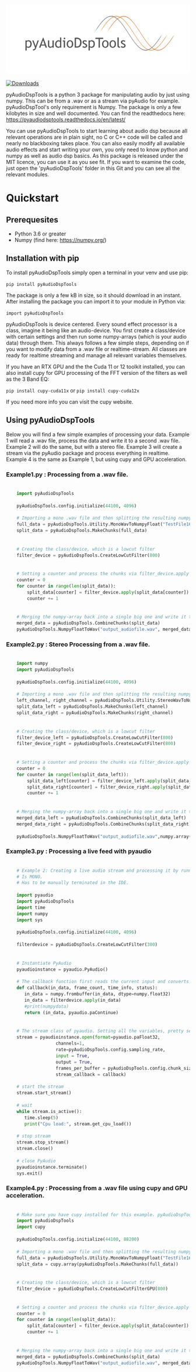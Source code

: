 ![Logo](https://raw.githubusercontent.com/ArjaanAuinger/pyaudiodsptools/master/Logo.png)

[![Downloads](https://static.pepy.tech/personalized-badge/pyaudiodsptools?period=total&units=international_system&left_color=black&right_color=blue&left_text=Downloads)](https://pepy.tech/project/pyaudiodsptools)

pyAudioDspTools is a python 3 package for manipulating audio by just using numpy. This can be from a .wav or as a stream 
via pyAudio for example. pyAudioDspTool's only requirement is Numpy. The package is only a few kilobytes in size and 
well documented. You can find the readthedocs here: https://pyaudiodsptools.readthedocs.io/en/latest/

You can use pyAudioDspTools to start learning about audio dsp because all relevant operations are in plain sight,
no C or C++ code will be called and nearly no blackboxing takes place. You can also easily modify all available audio
effects and start writing your own, you only need to know python and numpy as well as audio dsp basics. As this package 
is released under the MIT licence, you can use it as you see fit. If you want to examine the code, just open the
'pyAudioDspTools' folder in this Git and you can see all the relevant modules.

# Quickstart

## Prerequesites
  - Python 3.6 or greater
  - Numpy (find here: https://numpy.org/)

## Installation with pip
To install pyAudioDspTools simply open a terminal in your venv and use pip:

  `pip install pyAudioDspTools`

The package is only a few kB in size, so it should download in an instant. After installing the package you can import it to your module in Python via:

  `import pyAudioDspTools`

pyAudioDspTools is device centered. Every sound effect processor is a class, imagine it being like an audio-device. You first create a class/device with certain settings and then run some numpy-arrays (which is your audio data) through them. This always follows a few simple steps, depending on if you want to modify data from a .wav file or realtime-stream. All classes are ready for realtime streaming and manage all relevant variables themselves.

If you have an RTX GPU and the the Cuda 11 or 12 toolkit installed, you can also install cupy for GPU processing of the FFT version of the filters as well as the 3 Band EQ:

  `pip install cupy-cuda11x` or `pip install cupy-cuda12x`

If you need more info you can visit the cupy website.


## Using pyAudioDspTools

Below you will find a few simple examples of processing your data. Example 1 will read a .wav
file, process the data and write it to a second .wav file. Example 2 will do the same, but with a stereo file. Example 3 will create a stream via the
pyAudio package and process everything in realtime. Example 4 is the same as Example 1, but using cupy and GPU acceleration.


### Example1.py : Processing from a .wav file.

```python

    import pyAudioDspTools

    pyAudioDspTools.config.initialize(44100, 4096)

    # Importing a mono .wav file and then splitting the resulting numpy-array in smaller chunks.
    full_data = pyAudioDspTools.Utility.MonoWavToNumpyFloat("TestFile16BitMono.wav")
    split_data = pyAudioDspTools.MakeChunks(full_data)


    # Creating the class/device, which is a lowcut filter
    filter_device = pyAudioDspTools.CreateLowCutFilter(800)


    # Setting a counter and process the chunks via filter_device.apply
    counter = 0
    for counter in range(len(split_data)):
        split_data[counter] = filter_device.apply(split_data[counter])
        counter += 1


    # Merging the numpy-array back into a single big one and write it to a .wav file.
    merged_data = pyAudioDspTools.CombineChunks(split_data)
    pyAudioDspTools.NumpyFloatToWav("output_audiofile.wav", merged_data)
```


### Example2.py : Stereo Processing from a .wav file.

```python

    import numpy
    import pyAudioDspTools

    pyAudioDspTools.config.initialize(44100, 4096)

    # Importing a mono .wav file and then splitting the resulting numpy-array in smaller chunks.
    left_channel, right_channel = pyAudioDspTools.Utility.StereoWavToNumpyFloat("TestFile16BitStereo.wav")
    split_data_left = pyAudioDspTools.MakeChunks(left_channel)
    split_data_right = pyAudioDspTools.MakeChunks(right_channel)


    # Creating the class/device, which is a lowcut filter
    filter_device_left = pyAudioDspTools.CreateLowCutFilter(800)
    filter_device_right = pyAudioDspTools.CreateLowCutFilter(800)


    # Setting a counter and process the chunks via filter_device.apply
    counter = 0
    for counter in range(len(split_data_left)):
        split_data_left[counter] = filter_device_left.apply(split_data_left[counter])
        split_data_right[counter] = filter_device_right.apply(split_data_right[counter])
        counter += 1


    # Merging the numpy-array back into a single big one and write it to a .wav file.
    merged_data_left = pyAudioDspTools.CombineChunks(split_data_left)
    merged_data_right = pyAudioDspTools.CombineChunks(split_data_right)

    pyAudioDspTools.NumpyFloatToWav("output_audiofile.wav",numpy.array([merged_data_left,merged_data_right]))
```

### Example3.py : Processing a live feed with pyaudio

```python

    # Example 2: Creating a live audio stream and processing it by running the data though a lowcut filter.
    # Is MONO.
    # Has to be manually terminated in the IDE.

    import pyaudio
    import pyAudioDspTools
    import time
    import numpy
    import sys

    pyAudioDspTools.config.initialize(44100, 4096)

    filterdevice = pyAudioDspTools.CreateLowCutFilter(300)


    # Instantiate PyAudio
    pyaudioinstance = pyaudio.PyAudio()

    # The callback function first reads the current input and converts it to a numpy array, filters it and returns it.
    def callback(in_data, frame_count, time_info, status):
       in_data = numpy.frombuffer(in_data, dtype=numpy.float32)
       in_data = filterdevice.apply(in_data)
       #print(numpydata)
       return (in_data, pyaudio.paContinue)


    # The stream class of pyaudio. Setting all the variables, pretty self explanatory.
    stream = pyaudioinstance.open(format=pyaudio.paFloat32,
                   channels=1,
                   rate=pyAudioDspTools.config.sampling_rate,
                   input = True,
                   output = True,
                   frames_per_buffer = pyAudioDspTools.config.chunk_size,
                   stream_callback = callback)

    # start the stream 
    stream.start_stream()

    # wait
    while stream.is_active():
       time.sleep(5)
       print("Cpu load:", stream.get_cpu_load())

    # stop stream 
    stream.stop_stream()
    stream.close()

    # close PyAudio 
    pyaudioinstance.terminate()
    sys.exit()
```

### Example4.py : Processing from a .wav file using cupy and GPU acceleration.
```python

    # Make sure you have cupy installed for this example. pyAudioDspTools will warn you if it cannot find the package.
    import pyAudioDspTools
    import cupy
    
    pyAudioDspTools.config.initialize(44100, 88200)
    
    # Importing a mono .wav file and then splitting the resulting numpy-array in smaller chunks.
    full_data = pyAudioDspTools.Utility.MonoWavToNumpyFloat("TestFile16BitMono.wav")
    split_data = cupy.array(pyAudioDspTools.MakeChunks(full_data))
    
    
    # Creating the class/device, which is a lowcut filter
    filter_device = pyAudioDspTools.CreateLowCutFilterGPU(800)
    
    
    # Setting a counter and process the chunks via filter_device.apply
    counter = 0
    for counter in range(len(split_data)):
        split_data[counter] = filter_device.apply(split_data[counter])
        counter += 1
    
    
    # Merging the numpy-array back into a single big one and write it to a .wav file.
    merged_data = pyAudioDspTools.CombineChunks(split_data)
    pyAudioDspTools.NumpyFloatToWav("output_audiofile.wav", merged_data)
```
